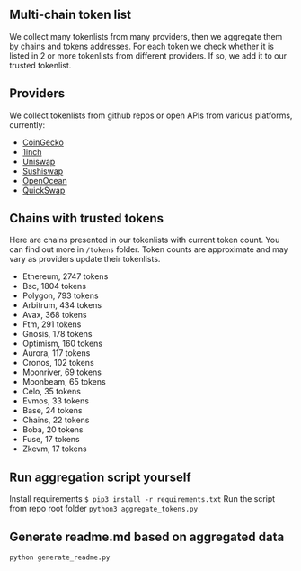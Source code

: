 
## Multi-chain token list 
We collect many tokenlists from many providers, then we aggregate them by chains and tokens addresses. 
For each token we check whether it is listed in 2 or more tokenlists from different providers. If so, 
we add it to our trusted tokenlist.

## Providers
We collect tokenlists from github repos or open APIs from various platforms, currently:
- [CoinGecko](https://www.coingecko.com/)
- [1inch](https://app.1inch.io/)
- [Uniswap](https://uniswap.org/)
- [Sushiswap](https://www.sushi.com/)
- [OpenOcean](https://openocean.finance/)
- [QuickSwap](https://quickswap.exchange/#/swap)

## Chains with trusted tokens
Here are chains presented in our tokenlists with current token count. You can find out more in `/tokens` folder.
Token counts are approximate and may vary as providers update their tokenlists.
- Ethereum, 2747 tokens
- Bsc, 1804 tokens
- Polygon, 793 tokens
- Arbitrum, 434 tokens
- Avax, 368 tokens
- Ftm, 291 tokens
- Gnosis, 178 tokens
- Optimism, 160 tokens
- Aurora, 117 tokens
- Cronos, 102 tokens
- Moonriver, 69 tokens
- Moonbeam, 65 tokens
- Celo, 35 tokens
- Evmos, 33 tokens
- Base, 24 tokens
- Chains, 22 tokens
- Boba, 20 tokens
- Fuse, 17 tokens
- Zkevm, 17 tokens

## Run aggregation script yourself
Install requirements
```$ pip3 install -r requirements.txt```
Run the script from repo root folder
```python3 aggregate_tokens.py```
## Generate readme.md based on aggregated data
```bash
python generate_readme.py
```
